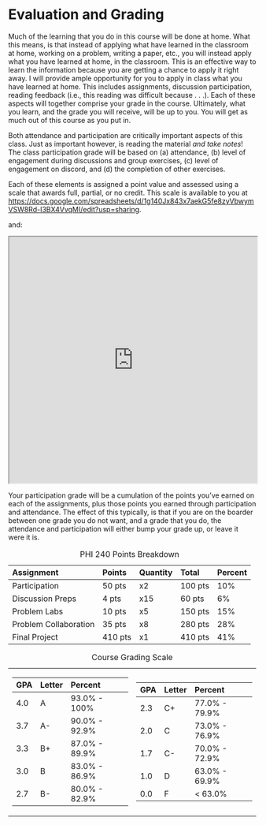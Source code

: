 Evaluation and Grading
======================

Much of the learning that you do in this course will be done at home.
What this means, is that instead of applying what have learned in the
classroom at home, working on a problem, writing a paper, etc., you will
instead apply what you have learned at home, in the classroom. This is
an effective way to learn the information because you are getting a
chance to apply it right away. I will provide ample opportunity for you
to apply in class what you have learned at home. This includes
assignments, discussion participation, reading feedback (i.e., this
reading was difficult because . . .). Each of these aspects will
together comprise your grade in the course. Ultimately, what you learn,
and the grade you will receive, will be up to you. You will get as much
out of this course as you put in.

Both attendance and participation are critically important aspects of
this class. Just as important however, is reading the material *and take
notes*! The class participation grade will be based on (a) attendance,
(b) level of engagement during discussions and group exercises, (c)
level of engagement on discord, and (d) the completion of other
exercises.

Each of these elements is assigned a point value and assessed using a
scale that awards full, partial, or no credit. This scale is available
to you at
<a href="https://docs.google.com/spreadsheets/d/1g140Jx843x7aekG5fe8zyVbwymVSW8Rd-I3BX4VvqMI/edit?usp=sharing" class="uri">https://docs.google.com/spreadsheets/d/1g140Jx843x7aekG5fe8zyVbwymVSW8Rd-I3BX4VvqMI/edit?usp=sharing</a>.

and:

<iframe style="width:100%; height:500px;overflow:auto;" src="https://docs.google.com/spreadsheets/d/1g140Jx843x7aekG5fe8zyVbwymVSW8Rd-I3BX4VvqMI/pubhtml?gid=0&amp;single=true&amp;widget=true&amp;headers=false">
</iframe>

Your participation grade will be a cumulation of the points you’ve
earned on each of the assignments, plus those points you earned through
participation and attendance. The effect of this typically, is that if
you are on the boarder between one grade you do not want, and a grade
that you do, the attendance and participation will either bump your
grade up, or leave it were it is.

<table>
<caption>PHI 240 Points Breakdown</caption>
<thead>
<tr class="header">
<th style="text-align: left;">Assignment</th>
<th style="text-align: left;">Points</th>
<th style="text-align: left;">Quantity</th>
<th style="text-align: left;">Total</th>
<th style="text-align: left;">Percent</th>
</tr>
</thead>
<tbody>
<tr class="odd">
<td style="text-align: left;">Participation</td>
<td style="text-align: left;">50 pts</td>
<td style="text-align: left;">x2</td>
<td style="text-align: left;">100 pts</td>
<td style="text-align: left;">10%</td>
</tr>
<tr class="even">
<td style="text-align: left;">Discussion Preps</td>
<td style="text-align: left;">4 pts</td>
<td style="text-align: left;">x15</td>
<td style="text-align: left;">60 pts</td>
<td style="text-align: left;">6%</td>
</tr>
<tr class="odd">
<td style="text-align: left;">Problem Labs</td>
<td style="text-align: left;">10 pts</td>
<td style="text-align: left;">x5</td>
<td style="text-align: left;">150 pts</td>
<td style="text-align: left;">15%</td>
</tr>
<tr class="even">
<td style="text-align: left;">Problem Collaboration</td>
<td style="text-align: left;">35 pts</td>
<td style="text-align: left;">x8</td>
<td style="text-align: left;">280 pts</td>
<td style="text-align: left;">28%</td>
</tr>
<tr class="odd">
<td style="text-align: left;">Final Project</td>
<td style="text-align: left;">410 pts</td>
<td style="text-align: left;">x1</td>
<td style="text-align: left;">410 pts</td>
<td style="text-align: left;">41%</td>
</tr>
</tbody>
</table>

<table class="kable_wrapper">
<caption>
Course Grading Scale
</caption>
<tbody>
<tr>
<td>

<table>
<thead>
<tr class="header">
<th style="text-align: left;">GPA</th>
<th style="text-align: left;">Letter</th>
<th style="text-align: left;">Percent</th>
</tr>
</thead>
<tbody>
<tr class="odd">
<td style="text-align: left;">4.0</td>
<td style="text-align: left;">A</td>
<td style="text-align: left;">93.0% - 100%</td>
</tr>
<tr class="even">
<td style="text-align: left;">3.7</td>
<td style="text-align: left;">A-</td>
<td style="text-align: left;">90.0% - 92.9%</td>
</tr>
<tr class="odd">
<td style="text-align: left;">3.3</td>
<td style="text-align: left;">B+</td>
<td style="text-align: left;">87.0% - 89.9%</td>
</tr>
<tr class="even">
<td style="text-align: left;">3.0</td>
<td style="text-align: left;">B</td>
<td style="text-align: left;">83.0% - 86.9%</td>
</tr>
<tr class="odd">
<td style="text-align: left;">2.7</td>
<td style="text-align: left;">B-</td>
<td style="text-align: left;">80.0% - 82.9%</td>
</tr>
</tbody>
</table>

</td>
<td>

<table>
<thead>
<tr class="header">
<th style="text-align: left;">GPA</th>
<th style="text-align: left;">Letter</th>
<th style="text-align: left;">Percent</th>
</tr>
</thead>
<tbody>
<tr class="odd">
<td style="text-align: left;">2.3</td>
<td style="text-align: left;">C+</td>
<td style="text-align: left;">77.0% - 79.9%</td>
</tr>
<tr class="even">
<td style="text-align: left;">2.0</td>
<td style="text-align: left;">C</td>
<td style="text-align: left;">73.0% - 76.9%</td>
</tr>
<tr class="odd">
<td style="text-align: left;">1.7</td>
<td style="text-align: left;">C-</td>
<td style="text-align: left;">70.0% - 72.9%</td>
</tr>
<tr class="even">
<td style="text-align: left;">1.0</td>
<td style="text-align: left;">D</td>
<td style="text-align: left;">63.0% - 69.9%</td>
</tr>
<tr class="odd">
<td style="text-align: left;">0.0</td>
<td style="text-align: left;">F</td>
<td style="text-align: left;">&lt; 63.0%</td>
</tr>
</tbody>
</table>

</td>
</tr>
</tbody>
</table>
